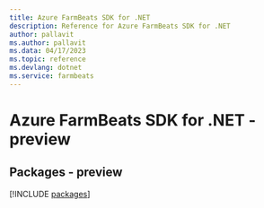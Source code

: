 ```yaml
---
title: Azure FarmBeats SDK for .NET
description: Reference for Azure FarmBeats SDK for .NET
author: pallavit
ms.author: pallavit
ms.data: 04/17/2023
ms.topic: reference
ms.devlang: dotnet
ms.service: farmbeats
---
```

# Azure FarmBeats SDK for .NET - preview
## Packages - preview
[!INCLUDE [packages](farmbeats-index.md)]